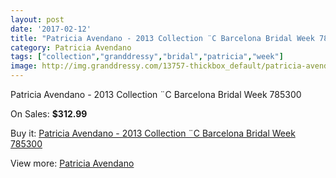 ```yaml
---
layout: post
date: '2017-02-12'
title: "Patricia Avendano - 2013 Collection ¨C Barcelona Bridal Week 785300"
category: Patricia Avendano
tags: ["collection","granddressy","bridal","patricia","week"]
image: http://img.granddressy.com/13757-thickbox_default/patricia-avendano-2013-collection-c-barcelona-bridal-week-785300.jpg
---
```

Patricia Avendano - 2013 Collection ¨C Barcelona Bridal Week 785300

On Sales: **$312.99**
<a href="https://www.granddressy.com/en/patricia-avendano/12825-patricia-avendano-2013-collection-c-barcelona-bridal-week-785300.html"><amp-img layout="responsive" width="600" height="600" src="//img.granddressy.com/13757-thickbox_default/patricia-avendano-2013-collection-c-barcelona-bridal-week-785300.jpg" alt="Patricia Avendano - 2013 Collection ¨C Barcelona Bridal Week 785300 0" /></a>

Buy it: [Patricia Avendano - 2013 Collection ¨C Barcelona Bridal Week 785300](https://www.granddressy.com/en/patricia-avendano/12825-patricia-avendano-2013-collection-c-barcelona-bridal-week-785300.html "Patricia Avendano - 2013 Collection ¨C Barcelona Bridal Week 785300")

View more: [Patricia Avendano](https://www.granddressy.com/en/65-patricia-avendano "Patricia Avendano")